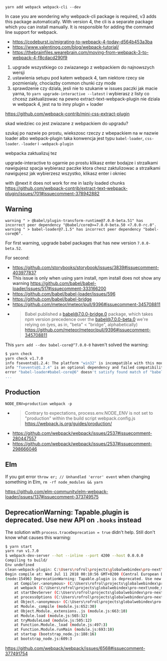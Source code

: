 `yarn add webpack webpack-cli --dev`

In case you are wondering why webpack-cli package is required, v3 adds this package automatically. With version 4, the cli is a separate package which you can install manually. It is responsible for adding the command line support for webpack.

- https://codeburst.io/migrating-to-webpack-4-today-d564b453a3ba
- https://www.valentinog.com/blog/webpack-tutorial/
- https://thebrainfiles.wearebrain.com/moving-from-webpack-3-to-webpack-4-f8cdacd290f9


1. upgrade wszystkiego co zwiazanego z webpackiem do najnowszych wersji
2. ustawienia setupu pod katem webpack 4, tam niektore rzecy sie pozmienialy, chociazby common chunki czy mode
3. sprawdzenie czy dziala, jesli nie to szukanie w issues paczki
jak macie yarna, to `yarn upgrade-interactive --latest`
i wybierasz z listy co chcesz zaktualizowac
na pewno extract-text-webpack-plugin nie dziala w webpack 4, jest na to inny plugin + loader

https://github.com/webpack-contrib/mini-css-extract-plugin



skad wiedziec co jest zwiazane z webpackiem do upgradu?

szukaj po nazwie po prostu, wiekszosc rzeczy z wbepackiem na w nazwie loader albo webpack-plugin
taka konwencja jest typu `babel-loader`, `css-loader`. `-loader` i `-webpack-plugin`

webpacka zaktualizuj tez

upgrade-interactive to ogarnie
po prostu klikasz enter bodajze
i strzalkami nawigujesz
spacja wybierasz paczke ktora chesz zaktulizowac
a strzalkami nawigujesz
jak wybierzesz wszystko, klikasz enter i okniec


with @next it does not work for me in lazily loaded chunks
https://github.com/webpack-contrib/extract-text-webpack-plugin/issues/701#issuecomment-378942882


## Warning

```
warning " > @babel/plugin-transform-runtime@7.0.0-beta.51" has incorrect peer dependency "@babel/core@>=7.0.0-beta.50 <7.0.0-rc.0".
warning " > babel-loader@7.1.5" has incorrect peer dependency "babel-core@6".
```

For first warning, upgrade babel packages that has new version `7.0.0-beta.52`.

For second:
- https://github.com/storybooks/storybook/issues/3839#issuecomment-403977837
- This issue is only when using yarn install, npm install does not show any warning https://github.com/babel/babel-loader/issues/517#issuecomment-333166200
- https://github.com/babel/babel-loader/issues/596
- https://github.com/babel/babel-bridge
- https://github.com/meteor/meteor/pull/9396#issuecomment-345708811
- >Babel published a babel@7.0.0-bridge.0 package, which takes npm version precedence over the babel@7.0.0-beta.0 we're relying on (yes, as in, "beta" < "bridge", alphabetically) https://github.com/meteor/meteor/pull/9396#issuecomment-345708811

This `yarn add --dev babel-core@^7.0.0-0` haven't solved the warning:

```bash
$ yarn check
yarn check v1.7.0
info fsevents@1.2.4: The platform "win32" is incompatible with this module.
info "fsevents@1.2.4" is an optional dependency and failed compatibility check. Excluding it from installation.
error "babel-loader#babel-core@6" doesn't satisfy found match of "babel-core@7.0.0-bridge.0"
...
```

## Production

`NODE_ENV=production webpack -p`

- >Contrary to expectations, process.env.NODE_ENV is not set to "production" within the build script webpack.config.js https://webpack.js.org/guides/production/
- https://github.com/webpack/webpack/issues/2537#issuecomment-280447557
- https://github.com/webpack/webpack/issues/2537#issuecomment-298666046

## Elm

If you got error `throw er; // Unhandled 'error' event` when changing something in Elm, `rm -rf node_modules && yarn`

https://github.com/elm-community/elm-webpack-loader/issues/137#issuecomment-373749575

## DeprecationWarning: Tapable.plugin is deprecated. Use new API on `.hooks` instead

The solution with `process.traceDeprecation = true` didn't help. Still don't know what causes this warning:

```bash
$ yarn start
yarn run v1.7.0
$ webpack-dev-server --hot --inline --port 4200 --host 0.0.0.0
Compiling to build/
Env undefined
clean-webpack-plugin: C:\Users\rofrol\projects\globalwebindex\pro-next\build has been removed.
Begin compile at: Wed Jul 11 2018 00:10:56 GMT+0200 (Central European Daylight Time)
(node:15496) DeprecationWarning: Tapable.plugin is deprecated. Use new API on `.hooks` instead
    at Compiler.<anonymous> (C:\Users\rofrol\projects\globalwebindex\pro-next\webpack.config.js:137:12)
    at webpack (C:\Users\rofrol\projects\globalwebindex\pro-next\node_modules\webpack\lib\webpack.js:37:12)
    at startDevServer (C:\Users\rofrol\projects\globalwebindex\pro-next\node_modules\webpack-dev-server\bin\webpack-dev-server.js:379:16)
    at processOptions (C:\Users\rofrol\projects\globalwebindex\pro-next\node_modules\webpack-dev-server\bin\webpack-dev-server.js:361:5)
    at Object.<anonymous> (C:\Users\rofrol\projects\globalwebindex\pro-next\node_modules\webpack-dev-server\bin\webpack-dev-server.js:504:1)
    at Module._compile (module.js:652:30)
    at Object.Module._extensions..js (module.js:663:10)
    at Module.load (module.js:565:32)
    at tryModuleLoad (module.js:505:12)
    at Function.Module._load (module.js:497:3)
    at Function.Module.runMain (module.js:693:10)
    at startup (bootstrap_node.js:188:16)
    at bootstrap_node.js:609:3
```

https://github.com/webpack/webpack/issues/6568#issuecomment-377491754
